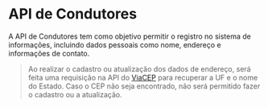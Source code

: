 # API de Condutores

A API de Condutores tem como objetivo permitir o registro no sistema de informações, incluindo dados pessoais como nome,
endereço e informações de contato.

> Ao realizar o cadastro ou atualização dos dados de endereço, será feita uma requisição na API
> do  [ViaCEP](https://viacep.com.br/) para recuperar a UF e o nome do Estado. Caso o CEP não seja encontrado, não será
> permitido fazer o cadastro ou a atualização.
